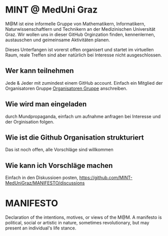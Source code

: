 # MINT @ MedUni Graz

M@M ist eine informelle Gruppe von Mathematikern, Informatikern, Naturwissenschaftlern und Technikern an der Medizinischen Universität Graz. Wir wollen uns in dieser GitHub Orginzation finden, kennenlernen, austauschen und geimeinsame Aktivitäten planen. 

Dieses Unterfangen ist vorerst offen organisert und startet im virtuellen Raum, reale Treffen sind aber natürlich bei Interesse nicht ausgeschlossen. 

## Wer kann teilnehmen
Jede & Jeder mit zumindest einem GitHub account. Einfach ein Mitglied der Organisatoren Gruppe [Organisatoren Gruppe](https://github.com/orgs/MINT-MedUniGraz/teams/organisatoren) anschreiben.  

## Wie wird man eingeladen
durch Mundpropaganda, einfach um aufnahme anfragen bei Interesse und der Orginisation folgen. 

## Wie ist die Github Organisation strukturiert

Das ist noch offen, alle Vorschläge sind willkommen

## Wie kann ich Vorschläge machen

Einfach in den Diskussioen posten, https://github.com/MINT-MedUniGraz/MANIFESTO/discussions

# MANIFESTO

Declaration of the intentions, motives, or views of the M@M. A manifesto is political, social or artistic in nature, sometimes revolutionary, but may present an individual's life stance. 
